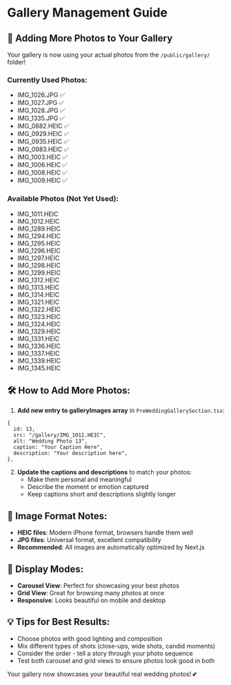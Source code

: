 # Gallery Management Guide

## 📸 **Adding More Photos to Your Gallery**

Your gallery is now using your actual photos from the `/public/gallery/` folder!

### Currently Used Photos:

- IMG_1026.JPG ✅
- IMG_1027.JPG ✅
- IMG_1028.JPG ✅
- IMG_1335.JPG ✅
- IMG_0882.HEIC ✅
- IMG_0929.HEIC ✅
- IMG_0935.HEIC ✅
- IMG_0983.HEIC ✅
- IMG_1003.HEIC ✅
- IMG_1006.HEIC ✅
- IMG_1008.HEIC ✅
- IMG_1009.HEIC ✅

### Available Photos (Not Yet Used):

- IMG_1011.HEIC
- IMG_1012.HEIC
- IMG_1289.HEIC
- IMG_1294.HEIC
- IMG_1295.HEIC
- IMG_1296.HEIC
- IMG_1297.HEIC
- IMG_1298.HEIC
- IMG_1299.HEIC
- IMG_1312.HEIC
- IMG_1313.HEIC
- IMG_1314.HEIC
- IMG_1321.HEIC
- IMG_1322.HEIC
- IMG_1323.HEIC
- IMG_1324.HEIC
- IMG_1329.HEIC
- IMG_1331.HEIC
- IMG_1336.HEIC
- IMG_1337.HEIC
- IMG_1339.HEIC
- IMG_1345.HEIC

## 🛠️ **How to Add More Photos:**

1. **Add new entry to galleryImages array** in `PreWeddingGallerySection.tsx`:

```tsx
{
  id: 13,
  src: "/gallery/IMG_1011.HEIC",
  alt: "Wedding Photo 13",
  caption: "Your Caption Here",
  description: "Your description here",
},
```

2. **Update the captions and descriptions** to match your photos:
   - Make them personal and meaningful
   - Describe the moment or emotion captured
   - Keep captions short and descriptions slightly longer

## 🎨 **Image Format Notes:**

- **HEIC files**: Modern iPhone format, browsers handle them well
- **JPG files**: Universal format, excellent compatibility
- **Recommended**: All images are automatically optimized by Next.js

## 📱 **Display Modes:**

- **Carousel View**: Perfect for showcasing your best photos
- **Grid View**: Great for browsing many photos at once
- **Responsive**: Looks beautiful on mobile and desktop

## 💡 **Tips for Best Results:**

- Choose photos with good lighting and composition
- Mix different types of shots (close-ups, wide shots, candid moments)
- Consider the order - tell a story through your photo sequence
- Test both carousel and grid views to ensure photos look good in both

Your gallery now showcases your beautiful real wedding photos! 💕
